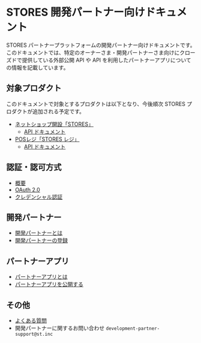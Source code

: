 # STORES 開発パートナー向けドキュメント
STORES パートナープラットフォームの開発パートナー向けドキュメントです。
このドキュメントでは、特定のオーナーさま・開発パートナーさま向けにクローズドで提供している外部公開 API や API を利用したパートナーアプリについての情報を記載しています。


## 対象プロダクト
このドキュメントで対象とするプロダクトは以下となり、今後順次 STORES プロダクトが追加される予定です。

- [ネットショップ開設「STORES」](https://stores.jp/ec)
  - [API ドキュメント](https://github.com/heyinc/retail-api-docs)
- [POSレジ「STORES レジ」](https://stores.jp/regi)
  - [API ドキュメント](https://github.com/heyinc/retail-api-docs)

## 認証・認可方式
- [概要](auth.md)
- [OAuth 2.0](auth-oauth.md)
- [クレデンシャル認証](auth-credential.md)

## 開発パートナー
- [開発パートナーとは](development-partner.md)
- [開発パートナーの登録](development-partner-signup.md)

## パートナーアプリ
- [パートナーアプリとは](partner-app.md)
- [パートナーアプリを公開する](partner-app-review.md)

## その他
- [よくある質問](faq.md)
- 開発パートナーに関するお問い合わせ  `development-partner-support@st.inc` 
